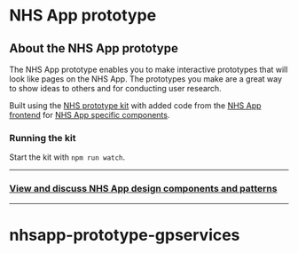 # NHS App prototype

## About the NHS App prototype

The NHS App prototype enables you to make interactive prototypes that will look like pages on the NHS App. The prototypes you make are a great way to show ideas to others and for conducting user research.

Built using the [NHS prototype kit](https://prototype-kit.service-manual.nhs.uk/) with added code from the [NHS App frontend](https://github.com/nhsuk/nhsapp-frontend) for [NHS App specific components](https://design-system.nhsapp.service.nhs.uk/components/).

### Running the kit

Start the kit with `npm run watch`.

---

### **[View and discuss NHS App design components and patterns](https://github.com/orgs/nhsuk/projects/8/views/1)**

---
# nhsapp-prototype-gpservices
